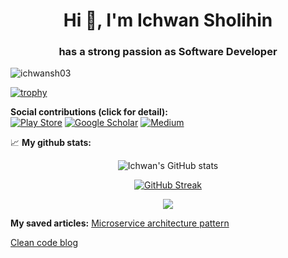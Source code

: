<h1 align="center">Hi 👋, I'm Ichwan Sholihin</h1>
<h3 align="center">has a strong passion as Software Developer</h3>
<p align="left"> <img src="https://komarev.com/ghpvc/?username=ichwansh03&label=Profile%20views&color=0e75b6&style=flat" alt="ichwansh03" /> </p>

[![trophy](https://github-profile-trophy.vercel.app/?username=ichwansh03&theme=radical)](https://github.com/ryo-ma/github-profile-trophy)

**Social contributions (click for detail):**  
[![Play Store](https://img.shields.io/badge/Google_Play-414141?style=for-the-badge&logo=google-play&logoColor=white)](https://play.google.com/store/apps/developer?id=Rohis+Natar+Dev&hl=en-ID)
[![Google Scholar](https://img.shields.io/badge/Google_Scholar-4285F4?style=for-the-badge&logo=google-scholar&logoColor=white)](https://scholar.google.com/citations?hl=en&user=Miy2UecAAAAJ)
[![Medium](https://img.shields.io/badge/Medium-12100E?style=for-the-badge&logo=medium&logoColor=white)](https://ichwansholihin.medium.com/)

📈 **My github stats:**  
<div align="center">

![Ichwan's GitHub stats](https://github-readme-stats.vercel.app/api?username=ichwansh03&show_icons=true&theme=tokyonight)

[![GitHub Streak](https://streak-stats.demolab.com/?user=ichwansh03&theme=tokyonight)](https://git.io/streak-stats)

![](https://github-profile-summary-cards.vercel.app/api/cards/profile-details?username=ichwansh03&theme=2077)
</div>

**My saved articles:**
[Microservice architecture pattern](https://microservices.io/patterns/microservices.html)

[Clean code blog](https://blog.cleancoder.com/uncle-bob/2012/08/13/the-clean-architecture.html)
